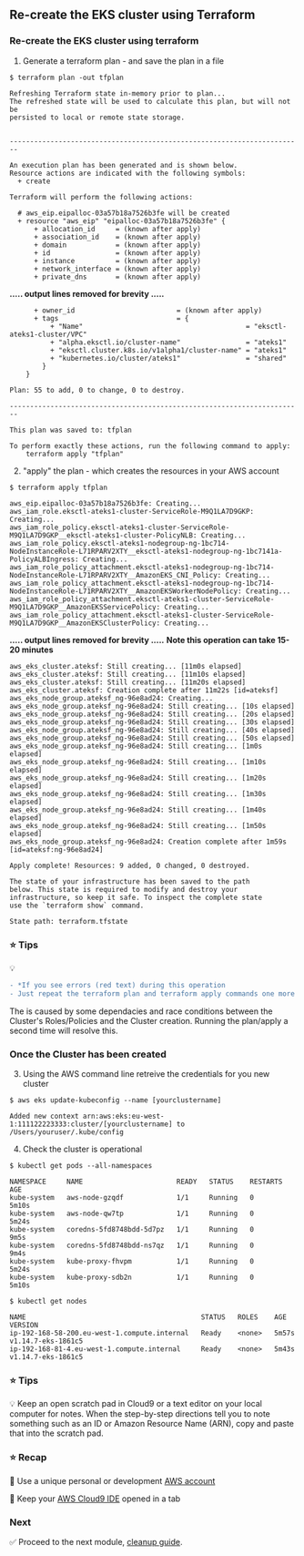 ## Re-create the EKS cluster using Terraform

### Re-create the EKS cluster using terraform

1. Generate a terraform plan - and save the plan in a file
   
```console
$ terraform plan -out tfplan
```
```
Refreshing Terraform state in-memory prior to plan...
The refreshed state will be used to calculate this plan, but will not be
persisted to local or remote state storage.


------------------------------------------------------------------------

An execution plan has been generated and is shown below.
Resource actions are indicated with the following symbols:
  + create

Terraform will perform the following actions:

  # aws_eip.eipalloc-03a57b18a7526b3fe will be created
  + resource "aws_eip" "eipalloc-03a57b18a7526b3fe" {
      + allocation_id     = (known after apply)
      + association_id    = (known after apply)
      + domain            = (known after apply)
      + id                = (known after apply)
      + instance          = (known after apply)
      + network_interface = (known after apply)
      + private_dns       = (known after apply)

```
**..... output lines removed for brevity .....**
```
      + owner_id                         = (known after apply)
      + tags                             = {
          + "Name"                                        = "eksctl-ateks1-cluster/VPC"
          + "alpha.eksctl.io/cluster-name"                = "ateks1"
          + "eksctl.cluster.k8s.io/v1alpha1/cluster-name" = "ateks1"
          + "kubernetes.io/cluster/ateks1"                = "shared"
        }
    }

Plan: 55 to add, 0 to change, 0 to destroy.

------------------------------------------------------------------------

This plan was saved to: tfplan

To perform exactly these actions, run the following command to apply:
    terraform apply "tfplan"
```

2. "apply" the plan - which creates the resources in your AWS account
```console
$ terraform apply tfplan
```

```
aws_eip.eipalloc-03a57b18a7526b3fe: Creating...
aws_iam_role.eksctl-ateks1-cluster-ServiceRole-M9Q1LA7D9GKP: Creating...
aws_iam_role_policy.eksctl-ateks1-cluster-ServiceRole-M9Q1LA7D9GKP__eksctl-ateks1-cluster-PolicyNLB: Creating...
aws_iam_role_policy.eksctl-ateks1-nodegroup-ng-1bc714-NodeInstanceRole-L71RPARV2XTY__eksctl-ateks1-nodegroup-ng-1bc7141a-PolicyALBIngress: Creating...
aws_iam_role_policy_attachment.eksctl-ateks1-nodegroup-ng-1bc714-NodeInstanceRole-L71RPARV2XTY__AmazonEKS_CNI_Policy: Creating...
aws_iam_role_policy_attachment.eksctl-ateks1-nodegroup-ng-1bc714-NodeInstanceRole-L71RPARV2XTY__AmazonEKSWorkerNodePolicy: Creating...
aws_iam_role_policy_attachment.eksctl-ateks1-cluster-ServiceRole-M9Q1LA7D9GKP__AmazonEKSServicePolicy: Creating...
aws_iam_role_policy_attachment.eksctl-ateks1-cluster-ServiceRole-M9Q1LA7D9GKP__AmazonEKSClusterPolicy: Creating...
```
**..... output lines removed for brevity .....**
**Note this operation can take 15-20 minutes**

```
aws_eks_cluster.ateksf: Still creating... [11m0s elapsed]
aws_eks_cluster.ateksf: Still creating... [11m10s elapsed]
aws_eks_cluster.ateksf: Still creating... [11m20s elapsed]
aws_eks_cluster.ateksf: Creation complete after 11m22s [id=ateksf]
aws_eks_node_group.ateksf_ng-96e8ad24: Creating...
aws_eks_node_group.ateksf_ng-96e8ad24: Still creating... [10s elapsed]
aws_eks_node_group.ateksf_ng-96e8ad24: Still creating... [20s elapsed]
aws_eks_node_group.ateksf_ng-96e8ad24: Still creating... [30s elapsed]
aws_eks_node_group.ateksf_ng-96e8ad24: Still creating... [40s elapsed]
aws_eks_node_group.ateksf_ng-96e8ad24: Still creating... [50s elapsed]
aws_eks_node_group.ateksf_ng-96e8ad24: Still creating... [1m0s elapsed]
aws_eks_node_group.ateksf_ng-96e8ad24: Still creating... [1m10s elapsed]
aws_eks_node_group.ateksf_ng-96e8ad24: Still creating... [1m20s elapsed]
aws_eks_node_group.ateksf_ng-96e8ad24: Still creating... [1m30s elapsed]
aws_eks_node_group.ateksf_ng-96e8ad24: Still creating... [1m40s elapsed]
aws_eks_node_group.ateksf_ng-96e8ad24: Still creating... [1m50s elapsed]
aws_eks_node_group.ateksf_ng-96e8ad24: Creation complete after 1m59s [id=ateksf:ng-96e8ad24]

Apply complete! Resources: 9 added, 0 changed, 0 destroyed.

The state of your infrastructure has been saved to the path
below. This state is required to modify and destroy your
infrastructure, so keep it safe. To inspect the complete state
use the `terraform show` command.

State path: terraform.tfstate
```

### :star: Tips

:bulb: 
```diff
- *If you see errors (red text) during this operation 
- Just repeat the terraform plan and terraform apply commands one more time.* 
```
The is caused by some dependacies and race conditions between the Cluster's Roles/Policies and the Cluster creation. Running the plan/apply a second time will resolve this.


### Once the Cluster has been created

3. Using the AWS command line retreive the credentials for you new cluster

```console
$ aws eks update-kubeconfig --name [yourclustername]
```

```
Added new context arn:aws:eks:eu-west-1:111122223333:cluster/[yourclustername] to /Users/youruser/.kube/config
```

4. Check the cluster is operational

```console
$ kubectl get pods --all-namespaces
```

```
NAMESPACE     NAME                       READY   STATUS    RESTARTS   AGE
kube-system   aws-node-gzqdf             1/1     Running   0          5m10s
kube-system   aws-node-qw7tp             1/1     Running   0          5m24s
kube-system   coredns-5fd8748bdd-5d7pz   1/1     Running   0          9m5s
kube-system   coredns-5fd8748bdd-ns7qz   1/1     Running   0          9m4s
kube-system   kube-proxy-fhvpm           1/1     Running   0          5m24s
kube-system   kube-proxy-sdb2n           1/1     Running   0          5m10s
```

```console
$ kubectl get nodes
```
```
NAME                                           STATUS   ROLES    AGE     VERSION
ip-192-168-58-200.eu-west-1.compute.internal   Ready    <none>   5m57s   v1.14.7-eks-1861c5
ip-192-168-81-4.eu-west-1.compute.internal     Ready    <none>   5m43s   v1.14.7-eks-1861c5
```

### :star: Tips

:bulb: Keep an open scratch pad in Cloud9 or a text editor on your local computer
for notes.  When the step-by-step directions tell you to note something such as
an ID or Amazon Resource Name (ARN), copy and paste that into the scratch pad.

### :star: Recap

:key: Use a unique personal or development [AWS account](#aws-account)

:key: Keep your [AWS Cloud9 IDE](#aws-cloud9-ide) opened in a tab

### Next

:white_check_mark: Proceed to the next module, [cleanup guide](cleanup).


